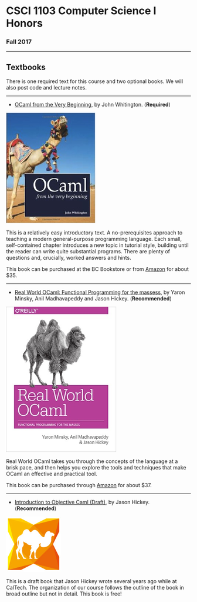
 # CSCI 1103 Computer Science I Honors

### Fall 2017

---

## Textbooks    

There is one required text for this course and two optional books. We will also post code and lecture notes. 

---

- [OCaml from the Very Beginning](http://ocaml-book.com/), by John Whitington. (**Required**)

 ![Whitington](img/whitington.jpg)

This is a relatively easy introductory text.  A no-prerequisites approach to teaching a modern general-purpose programming language. Each small, self-contained chapter introduces a new topic in tutorial style, building until the reader can write quite substantial programs. There are plenty of questions and, crucially, worked answers and hints.

This book can be purchased at the BC Bookstore or from [Amazon](http://www.amazon.com/OCaml-Very-Beginning-John-Whitington/dp/0957671105%3FSubscriptionId%3D0ENGV10E9K9QDNSJ5C82%26tag%3Dcoherentpdfco-21%26linkCode%3Dxm2%26camp%3D2025%26creative%3D165953%26creativeASIN%3D0957671105) for about $35.

---

- [Real World OCaml: Functional Programming for the massess](https://realworldocaml.org/), by Yaron Minsky, Anil Madhavapeddy and Jason Hickey. (**Recommended**)

 ![Real World OCaml](img/realWorldOCaml.jpg)

Real World OCaml takes you through the concepts of the language at a brisk pace, and then helps you explore the tools and techniques that make OCaml an effective and practical tool.

This book can be purchased through [Amazon](https://www.amazon.com/Real-World-OCaml-Functional-programming/dp/144932391X) for about $37.

---

- [Introduction to Objective Caml (Draft)](pdf//Hickey.pdf), by Jason Hickey. (**Recommended**)

 ![Hickey](img/caml.jpg)

This is a draft book that Jason Hickey wrote several years ago while at CalTech.  The organization of our course follows the outline of the book in broad outline but not in detail. This book is free!

